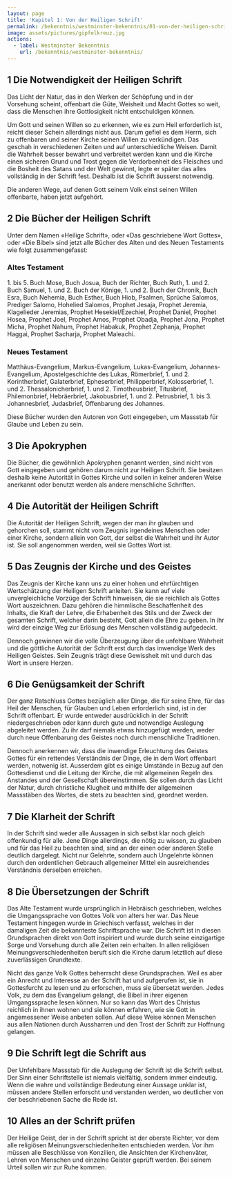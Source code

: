 ```yaml
---
layout: page
title: 'Kapitel 1: Von der Heiligen Schrift'
permalink: /bekenntnis/westminster-bekenntnis/01-von-der-heiligen-schrift
image: assets/pictures/gipfelkreuz.jpg
actions:
  - label: Westminster Bekenntnis
    url: /bekenntnis/westminster-bekenntnis/
---
```


## 1 Die Notwendigkeit der Heiligen Schrift

Das Licht der Natur, das in den Werken der Schöpfung und in der Vorsehung
scheint, offenbart die Güte, Weisheit und Macht Gottes so weit, dass die
Menschen ihre Gottlosigkeit nicht entschuldigen können.

Um Gott und seinen Willen so zu erkennen, wie es zum Heil erforderlich ist,
reicht dieser Schein allerdings nicht aus. Darum
gefiel es dem Herrn, sich zu offenbaren und seiner Kirche seinen Willen zu
verkündigen. Das geschah in verschiedenen Zeiten und auf unterschiedliche Weisen. Damit die Wahrheit besser bewahrt und verbreitet werden kann und
die Kirche einen sicheren Grund und Trost gegen die Verdorbenheit des Fleisches
und die Bosheit des Satans und der Welt gewinnt, legte er später das alles
vollständig in der Schrift fest.
Deshalb ist die Schrift äusserst notwendig.

Die anderen Wege, auf denen Gott seinem Volk einst seinen Willen offenbarte,
haben jetzt aufgehört.

## 2 Die Bücher der Heiligen Schrift

Unter dem Namen «Heilige Schrift», oder «Das geschriebene Wort Gottes», oder
«Die Bibel» sind jetzt alle Bücher des Alten und des Neuen Testaments wie folgt
zusammengefasst:

### Altes Testament

1\. bis 5. Buch Mose, Buch Josua, Buch der Richter, Buch Ruth, 1. und 2. Buch Samuel, 1. und 2. Buch der Könige, 1. und 2. Buch der Chronik, Buch Esra, Buch Nehemia,
Buch Esther, Buch Hiob, Psalmen, Sprüche Salomos, Prediger
Salomo, Hohelied Salomos, Prophet Jesaja, Prophet Jeremia, Klagelieder Jeremias, Prophet Hesekiel/Ezechiel, Prophet
Daniel, Prophet Hosea, Prophet Joel, Prophet Amos,
Prophet Obadja, Prophet Jona, Prophet Micha, Prophet Nahum, Prophet Habakuk, Prophet Zephanja, Prophet Haggai,
Prophet Sacharja, Prophet Maleachi.

### Neues Testament

Matthäus-Evangelium, Markus-Evangelium,
Lukas-Evangelium, Johannes-Evangelium, Apostelgeschichte des Lukas, Römerbrief, 1. und 2. Korintherbrief, Galaterbrief,
Epheserbrief, Philipperbrief, Kolosserbrief, 1. und 2.
Thessalonicherbrief, 1. und 2. Timotheusbrief, Titusbrief,
Philemonbrief, Hebräerbrief, Jakobusbrief, 1. und 2.
Petrusbrief, 1. bis 3. Johannesbrief, Judasbrief,
Offenbarung des Johannes.


Diese Bücher wurden den Autoren von Gott eingegeben, um Massstab für Glaube und
Leben zu sein.

## 3 Die Apokryphen

Die Bücher, die gewöhnlich Apokryphen genannt werden, sind nicht von Gott
eingegeben und gehören darum nicht zur Heiligen Schrift. Sie besitzen deshalb
keine Autorität in Gottes Kirche und sollen in keiner anderen Weise anerkannt
oder benutzt werden als andere menschliche Schriften.

## 4 Die Autorität der Heiligen Schrift

Die Autorität der Heiligen Schrift, wegen der man ihr glauben und gehorchen
soll, stammt nicht vom Zeugnis irgendeines Menschen oder einer Kirche, sondern
allein von Gott, der selbst die Wahrheit und ihr Autor ist. Sie soll angenommen
werden, weil sie Gottes Wort ist.

## 5 Das Zeugnis der Kirche und des Geistes

Das Zeugnis der Kirche kann uns zu einer hohen und ehrfürchtigen Wertschätzung
der Heiligen Schrift anleiten. Sie kann auf viele unvergleichliche
Vorzüge der Schrift hinweisen, die sie reichlich als Gottes Wort auszeichnen.
Dazu gehören die himmlische Beschaffenheit des Inhalts, die Kraft der Lehre, die
Erhabenheit des Stils und der Zweck der gesamten Schrift, welcher darin besteht,
Gott allein die Ehre zu geben. In ihr wird der einzige Weg zur Erlösung des
Menschen vollständig aufgedeckt.

Dennoch gewinnen wir die volle Überzeugung über die unfehlbare Wahrheit und die
göttliche Autorität der Schrift erst durch das inwendige Werk des Heiligen
Geistes. Sein Zeugnis trägt diese Gewissheit mit und durch das Wort in unsere
Herzen.

## 6 Die Genügsamkeit der Schrift

Der ganz Ratschluss Gottes bezüglich aller Dinge, die für seine Ehre, für das
Heil der Menschen, für Glauben und Leben erforderlich sind, ist in der Schrift
offenbart. Er wurde entweder ausdrücklich in der Schrift niedergeschrieben oder
kann durch gute und notwendige Auslegung abgeleitet werden. Zu ihr darf niemals
etwas hinzugefügt werden, weder durch neue Offenbarung des Geistes noch durch
menschliche Traditionen.

Dennoch anerkennen wir, dass die inwendige Erleuchtung des Geistes Gottes für
ein rettendes Verständnis der Dinge, die in dem Wort offenbart werden, notwenig
ist. Ausserdem gibt
es einige Umstände in Bezug auf den Gottesdienst und die Leitung der Kirche, die
mit allgemeinen Regeln des Anstandes und der Gesellschaft übereinstimmen. Sie
sollen durch das Licht der Natur, durch christliche Klugheit und mithilfe der
allgemeinen Massstäben des Wortes, die stets zu beachten sind, geordnet werden.

## 7 Die Klarheit der Schrift

In der Schrift sind weder alle Aussagen in sich selbst klar noch gleich
offenkundig für alle. Jene Dinge allerdings, die nötig zu wissen, zu
glauben und für das Heil zu beachten sind, sind an der einen oder anderen Stelle
deutlich dargelegt. Nicht nur Gelehrte, sondern auch Ungelehrte können durch
den ordentlichen Gebrauch allgemeiner Mittel ein ausreichendes Verständnis
derselben erreichen.

## 8 Die Übersetzungen der Schrift

Das Alte Testament wurde ursprünglich in Hebräisch geschrieben, welches die
Umgangssprache von Gottes Volk von alters her war. Das Neue Testament hingegen
wurde in Griechisch verfasst, welches in der damaligen Zeit die bekannteste
Schriftsprache war. Die Schrift ist in diesen Grundsprachen direkt von Gott
inspiriert und wurde durch seine einzigartige Sorge und Vorsehung durch alle
Zeiten rein erhalten. In allen religiösen
Meinungsverschiedenheiten beruft sich die Kirche darum letztlich auf diese
zuverlässigen Grundtexte.

Nicht das ganze Volk Gottes beherrscht diese Grundsprachen. Weil es aber ein
Anrecht und Interesse an der Schrift hat und aufgerufen ist, sie in Gottesfurcht
zu lesen und zu erforschen, muss sie übersetzt werden. Jedes Volk, zu dem das Evangelium gelangt, die Bibel in ihrer eigenen
Umgangssprache lesen können. Nur so kann das Wort des Christus reichlich in
ihnen wohnen und sie können erfahren, wie sie Gott in angemessener Weise anbeten
sollen. Auf diese Weise können
Menschen aus allen Nationen durch Aussharren und den Trost der Schrift zur
Hoffnung gelangen.

## 9 Die Schrift legt die Schrift aus

Der Unfehlbare Massstab für die Auslegung der Schrift ist die Schrift selbst.
Der Sinn einer Schriftstelle ist niemals vielfältig, sondern immer eindeutig.
Wenn die wahre und vollständige Bedeutung einer Aussage unklar ist, müssen
andere Stellen erforscht und verstanden werden, wo deutlicher von der
beschriebenen Sache die Rede ist.

## 10 Alles an der Schrift prüfen

Der Heilige Geist, der in der Schrift spricht ist der oberste Richter, vor dem alle religiösen
Meinungsverschiedenheiten entschieden werden. Vor ihm müssen alle Beschlüsse von
Konzilien, die Ansichten der Kirchenväter, Lehren von Menschen und einzelne
Geister geprüft werden. Bei seinem Urteil sollen wir zur Ruhe kommen.
